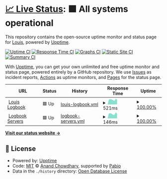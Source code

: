 # [📈 Live Status](https://tototomate123.github.io/louiscreates-upptime): <!--live status--> **🟩 All systems operational**

This repository contains the open-source uptime monitor and status page for [Louis](https://tototomate123.github.io/louiscreates-upptime), powered by [Upptime](https://github.com/upptime/upptime).

[![Uptime CI](https://github.com/tototomate123/louiscreates-upptime/workflows/Uptime%20CI/badge.svg)](https://github.com/tototomate123/louiscreates-upptime/actions?query=workflow%3A%22Uptime+CI%22)
[![Response Time CI](https://github.com/tototomate123/louiscreates-upptime/workflows/Response%20Time%20CI/badge.svg)](https://github.com/tototomate123/louiscreates-upptime/actions?query=workflow%3A%22Response+Time+CI%22)
[![Graphs CI](https://github.com/tototomate123/louiscreates-upptime/workflows/Graphs%20CI/badge.svg)](https://github.com/tototomate123/louiscreates-upptime/actions?query=workflow%3A%22Graphs+CI%22)
[![Static Site CI](https://github.com/tototomate123/louiscreates-upptime/workflows/Static%20Site%20CI/badge.svg)](https://github.com/tototomate123/louiscreates-upptime/actions?query=workflow%3A%22Static+Site+CI%22)
[![Summary CI](https://github.com/tototomate123/louiscreates-upptime/workflows/Summary%20CI/badge.svg)](https://github.com/tototomate123/louiscreates-upptime/actions?query=workflow%3A%22Summary+CI%22)

With [Upptime](https://upptime.js.org), you can get your own unlimited and free uptime monitor and status page, powered entirely by a GitHub repository. We use [Issues](https://github.com/tototomate123/louiscreates-upptime/issues) as incident reports, [Actions](https://github.com/tototomate123/louiscreates-upptime/actions) as uptime monitors, and [Pages](https://tototomate123.github.io/louiscreates-upptime) for the status page.

<!--start: status pages-->
<!-- This summary is generated by Upptime (https://github.com/upptime/upptime) -->
<!-- Do not edit this manually, your changes will be overwritten -->
<!-- prettier-ignore -->
| URL | Status | History | Response Time | Uptime |
| --- | ------ | ------- | ------------- | ------ |
| <img alt="" src="https://icons.duckduckgo.com/ip3/louiscreates.com.ico" height="13"> [Louis Logbook](https://louiscreates.com) | 🟩 Up | [louis-logbook.yml](https://github.com/tototomate123/louiscreates-upptime/commits/HEAD/history/louis-logbook.yml) | <details><summary><img alt="Response time graph" src="./graphs/louis-logbook/response-time-week.png" height="20"> 521ms</summary><br><a href="https://status.louiscreates.com/history/louis-logbook"><img alt="Response time 729" src="https://img.shields.io/endpoint?url=https%3A%2F%2Fraw.githubusercontent.com%2Ftototomate123%2Flouiscreates-upptime%2FHEAD%2Fapi%2Flouis-logbook%2Fresponse-time.json"></a><br><a href="https://status.louiscreates.com/history/louis-logbook"><img alt="24-hour response time 536" src="https://img.shields.io/endpoint?url=https%3A%2F%2Fraw.githubusercontent.com%2Ftototomate123%2Flouiscreates-upptime%2FHEAD%2Fapi%2Flouis-logbook%2Fresponse-time-day.json"></a><br><a href="https://status.louiscreates.com/history/louis-logbook"><img alt="7-day response time 521" src="https://img.shields.io/endpoint?url=https%3A%2F%2Fraw.githubusercontent.com%2Ftototomate123%2Flouiscreates-upptime%2FHEAD%2Fapi%2Flouis-logbook%2Fresponse-time-week.json"></a><br><a href="https://status.louiscreates.com/history/louis-logbook"><img alt="30-day response time 536" src="https://img.shields.io/endpoint?url=https%3A%2F%2Fraw.githubusercontent.com%2Ftototomate123%2Flouiscreates-upptime%2FHEAD%2Fapi%2Flouis-logbook%2Fresponse-time-month.json"></a><br><a href="https://status.louiscreates.com/history/louis-logbook"><img alt="1-year response time 729" src="https://img.shields.io/endpoint?url=https%3A%2F%2Fraw.githubusercontent.com%2Ftototomate123%2Flouiscreates-upptime%2FHEAD%2Fapi%2Flouis-logbook%2Fresponse-time-year.json"></a></details> | <details><summary><a href="https://status.louiscreates.com/history/louis-logbook">100.00%</a></summary><a href="https://status.louiscreates.com/history/louis-logbook"><img alt="All-time uptime 98.71%" src="https://img.shields.io/endpoint?url=https%3A%2F%2Fraw.githubusercontent.com%2Ftototomate123%2Flouiscreates-upptime%2FHEAD%2Fapi%2Flouis-logbook%2Fuptime.json"></a><br><a href="https://status.louiscreates.com/history/louis-logbook"><img alt="24-hour uptime 100.00%" src="https://img.shields.io/endpoint?url=https%3A%2F%2Fraw.githubusercontent.com%2Ftototomate123%2Flouiscreates-upptime%2FHEAD%2Fapi%2Flouis-logbook%2Fuptime-day.json"></a><br><a href="https://status.louiscreates.com/history/louis-logbook"><img alt="7-day uptime 100.00%" src="https://img.shields.io/endpoint?url=https%3A%2F%2Fraw.githubusercontent.com%2Ftototomate123%2Flouiscreates-upptime%2FHEAD%2Fapi%2Flouis-logbook%2Fuptime-week.json"></a><br><a href="https://status.louiscreates.com/history/louis-logbook"><img alt="30-day uptime 100.00%" src="https://img.shields.io/endpoint?url=https%3A%2F%2Fraw.githubusercontent.com%2Ftototomate123%2Flouiscreates-upptime%2FHEAD%2Fapi%2Flouis-logbook%2Fuptime-month.json"></a><br><a href="https://status.louiscreates.com/history/louis-logbook"><img alt="1-year uptime 98.71%" src="https://img.shields.io/endpoint?url=https%3A%2F%2Fraw.githubusercontent.com%2Ftototomate123%2Flouiscreates-upptime%2FHEAD%2Fapi%2Flouis-logbook%2Fuptime-year.json"></a></details>
| <img alt="" src="https://icons.duckduckgo.com/ip3/louiscreates.com.ico" height="13"> [Logbook Servers](https://louiscreates.com/api/postcard) | 🟩 Up | [logbook-servers.yml](https://github.com/tototomate123/louiscreates-upptime/commits/HEAD/history/logbook-servers.yml) | <details><summary><img alt="Response time graph" src="./graphs/logbook-servers/response-time-week.png" height="20"> 146ms</summary><br><a href="https://status.louiscreates.com/history/logbook-servers"><img alt="Response time 326" src="https://img.shields.io/endpoint?url=https%3A%2F%2Fraw.githubusercontent.com%2Ftototomate123%2Flouiscreates-upptime%2FHEAD%2Fapi%2Flogbook-servers%2Fresponse-time.json"></a><br><a href="https://status.louiscreates.com/history/logbook-servers"><img alt="24-hour response time 150" src="https://img.shields.io/endpoint?url=https%3A%2F%2Fraw.githubusercontent.com%2Ftototomate123%2Flouiscreates-upptime%2FHEAD%2Fapi%2Flogbook-servers%2Fresponse-time-day.json"></a><br><a href="https://status.louiscreates.com/history/logbook-servers"><img alt="7-day response time 146" src="https://img.shields.io/endpoint?url=https%3A%2F%2Fraw.githubusercontent.com%2Ftototomate123%2Flouiscreates-upptime%2FHEAD%2Fapi%2Flogbook-servers%2Fresponse-time-week.json"></a><br><a href="https://status.louiscreates.com/history/logbook-servers"><img alt="30-day response time 147" src="https://img.shields.io/endpoint?url=https%3A%2F%2Fraw.githubusercontent.com%2Ftototomate123%2Flouiscreates-upptime%2FHEAD%2Fapi%2Flogbook-servers%2Fresponse-time-month.json"></a><br><a href="https://status.louiscreates.com/history/logbook-servers"><img alt="1-year response time 326" src="https://img.shields.io/endpoint?url=https%3A%2F%2Fraw.githubusercontent.com%2Ftototomate123%2Flouiscreates-upptime%2FHEAD%2Fapi%2Flogbook-servers%2Fresponse-time-year.json"></a></details> | <details><summary><a href="https://status.louiscreates.com/history/logbook-servers">100.00%</a></summary><a href="https://status.louiscreates.com/history/logbook-servers"><img alt="All-time uptime 96.82%" src="https://img.shields.io/endpoint?url=https%3A%2F%2Fraw.githubusercontent.com%2Ftototomate123%2Flouiscreates-upptime%2FHEAD%2Fapi%2Flogbook-servers%2Fuptime.json"></a><br><a href="https://status.louiscreates.com/history/logbook-servers"><img alt="24-hour uptime 100.00%" src="https://img.shields.io/endpoint?url=https%3A%2F%2Fraw.githubusercontent.com%2Ftototomate123%2Flouiscreates-upptime%2FHEAD%2Fapi%2Flogbook-servers%2Fuptime-day.json"></a><br><a href="https://status.louiscreates.com/history/logbook-servers"><img alt="7-day uptime 100.00%" src="https://img.shields.io/endpoint?url=https%3A%2F%2Fraw.githubusercontent.com%2Ftototomate123%2Flouiscreates-upptime%2FHEAD%2Fapi%2Flogbook-servers%2Fuptime-week.json"></a><br><a href="https://status.louiscreates.com/history/logbook-servers"><img alt="30-day uptime 100.00%" src="https://img.shields.io/endpoint?url=https%3A%2F%2Fraw.githubusercontent.com%2Ftototomate123%2Flouiscreates-upptime%2FHEAD%2Fapi%2Flogbook-servers%2Fuptime-month.json"></a><br><a href="https://status.louiscreates.com/history/logbook-servers"><img alt="1-year uptime 96.82%" src="https://img.shields.io/endpoint?url=https%3A%2F%2Fraw.githubusercontent.com%2Ftototomate123%2Flouiscreates-upptime%2FHEAD%2Fapi%2Flogbook-servers%2Fuptime-year.json"></a></details>

<!--end: status pages-->

[**Visit our status website →**](https://tototomate123.github.io/louiscreates-upptime)

## 📄 License

- Powered by: [Upptime](https://github.com/upptime/upptime)
- Code: [MIT](./LICENSE) © [Anand Chowdhary](https://anandchowdhary.com), supported by [Pabio](https://pabio.com)
- Data in the `./history` directory: [Open Database License](https://opendatacommons.org/licenses/odbl/1-0/)
